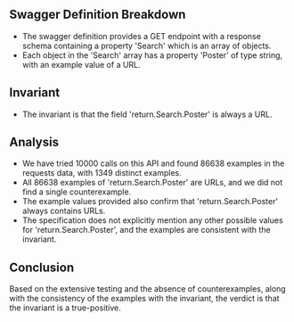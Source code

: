 ## Swagger Definition Breakdown
- The swagger definition provides a GET endpoint with a response schema containing a property 'Search' which is an array of objects.
- Each object in the 'Search' array has a property 'Poster' of type string, with an example value of a URL.

## Invariant
- The invariant is that the field 'return.Search.Poster' is always a URL.

## Analysis
- We have tried 10000 calls on this API and found 86638 examples in the requests data, with 1349 distinct examples.
- All 86638 examples of 'return.Search.Poster' are URLs, and we did not find a single counterexample.
- The example values provided also confirm that 'return.Search.Poster' always contains URLs.
- The specification does not explicitly mention any other possible values for 'return.Search.Poster', and the examples are consistent with the invariant.

## Conclusion
Based on the extensive testing and the absence of counterexamples, along with the consistency of the examples with the invariant, the verdict is that the invariant is a true-positive.
